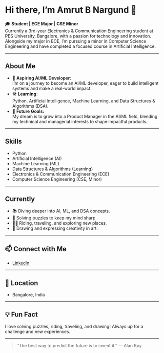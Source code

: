 # Hi there, I’m Amrut B Nargund 👋

🎓 **Student | ECE Major | CSE Minor**  
Currently a 3rd-year Electronics & Communication Engineering student at PES University, Bangalore, with a passion for technology and innovation. Alongside my major in ECE, I’m pursuing a minor in Computer Science Engineering and have completed a focused course in Artificial Intelligence.

---

## About Me

- 🚀 **Aspiring AI/ML Developer:**  
  I’m on a journey to become an AI/ML developer, eager to build intelligent systems and make a real-world impact.
- 🛠️ **Learning:**  
  Python, Artificial Intelligence, Machine Learning, and Data Structures & Algorithms (DSA).
- 🎯 **Future Goals:**  
  My dream is to grow into a Product Manager in the AI/ML field, blending my technical and managerial interests to shape impactful products.

---

## Skills

- Python
- Artificial Intelligence (AI)
- Machine Learning (ML)
- Data Structures & Algorithms (Learning)
- Electronics & Communication Engineering (ECE)
- Computer Science Engineering (CSE, Minor)

---

## Currently

- 📚 Diving deeper into AI, ML, and DSA concepts.
- 🧩 Solving puzzles to keep my mind sharp.
- 🚴‍♂️ Riding, traveling, and exploring new places.
- 🎨 Drawing and expressing creativity in art.

---

## 📫 Connect with Me

- [LinkedIn](https://www.linkedin.com/in/amrut-badri-524651277/)  

---

## 🏡 Location

- Bangalore, India

---

## 💡 Fun Fact

I love solving puzzles, riding, traveling, and drawing! Always up for a challenge and new experiences.

---

> “The best way to predict the future is to invent it.” — Alan Kay
